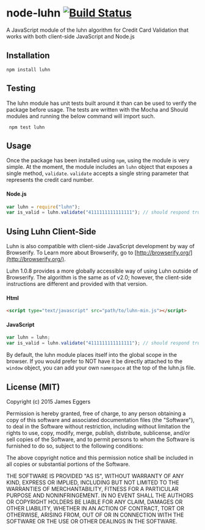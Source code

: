 node-luhn [![Build Status](https://secure.travis-ci.org/JamesEggers1/node-luhn.png)](http://travis-ci.org/JamesEggers1/node-luhn)
=============

A JavaScript module of the luhn algorithm for Credit Card Validation that works with both client-side JavaScript and Node.js 

## Installation ##

    npm install luhn

## Testing ##

The luhn module has unit tests built around it than can be used to verify the package before usage.  The tests are written with the Mocha and Should modules and running the below command will import such.  

     npm test luhn

## Usage ##

Once the package has been installed using `npm`, using the module is very simple.  At the moment, the module includes an `luhn` object that exposes a single method, `validate`.  `validate` accepts a single string parameter that represents the credit card number.

#### Node.js ####

```javascript
var luhn = require("luhn");
var is_valid = luhn.validate("4111111111111111"); // should respond true.
```

## Using Luhn Client-Side ##
Luhn is also compatible with client-side JavaScript development by way of Browserify.  To Learn more about Browserify, go to [http://browserify.org/](http://browserify.org/).

Luhn 1.0.8 provides a more globally accessible way of using Luhn outside of Browserify.  The algorithm is the same as of v2.0; however, the client-side instructions are different and provided with that version.

#### Html ####

```html
<script type="text/javascript" src="path/to/luhn-min.js"></script>
```

#### JavaScript ####

```javascript
var luhn = luhn;
var is_valid = luhn.validate("4111111111111111"); // should respond true.
```

By default, the luhn module places itself into the global scope in the browser.  If you would prefer to NOT have it be directly attached to the `window` object, you can add your own `namespace` at the top of the luhn.js file.


## License (MIT) ##

Copyright (c) 2015 James Eggers

Permission is hereby granted, free of charge, to any person obtaining a copy of this software and associated documentation files (the "Software"), to deal in the Software without restriction, including without limitation the rights to use, copy, modify, merge, publish, distribute, sublicense, and/or sell copies of the Software, and to permit persons to whom the Software is furnished to do so, subject to the following conditions:

The above copyright notice and this permission notice shall be included in all copies or substantial portions of the Software.

THE SOFTWARE IS PROVIDED "AS IS", WITHOUT WARRANTY OF ANY KIND, EXPRESS OR IMPLIED, INCLUDING BUT NOT LIMITED TO THE WARRANTIES OF MERCHANTABILITY, FITNESS FOR A PARTICULAR PURPOSE AND NONINFRINGEMENT. IN NO EVENT SHALL THE AUTHORS OR COPYRIGHT HOLDERS BE LIABLE FOR ANY CLAIM, DAMAGES OR OTHER LIABILITY, WHETHER IN AN ACTION OF CONTRACT, TORT OR OTHERWISE, ARISING FROM, OUT OF OR IN CONNECTION WITH THE SOFTWARE OR THE USE OR OTHER DEALINGS IN THE SOFTWARE.
